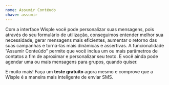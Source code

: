 ```yaml
---
nome: Assumir Contéudo
chave: assumir
---
```


Com a interface Wisple você pode personalizar suas mensagens,  pois através do seu formulário de utilização, conseguimos entender melhor sua necessidade, gerar mensagens mais eficientes, aumentar o retorno das suas campanhas e torná-las mais dinâmicas e assertivas. A funcionalidade “Assumir Conteúdo” permite que você inclua um ou mais parâmetros de contatos a fim de aproximar e personalizar seu texto. E você ainda pode agendar uma ou mais mensagens para grupos, quando quiser.  

E muito mais! Faça um **teste gratuito** agora mesmo e comprove que a Wisple é a maneira mais inteligente de enviar SMS.